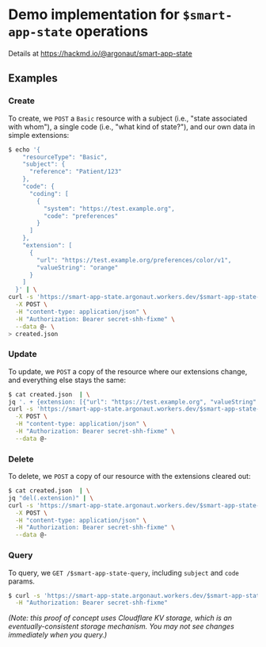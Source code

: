 # Demo implementation for `$smart-app-state` operations

Details at https://hackmd.io/@argonaut/smart-app-state


## Examples

### Create

To create, we `POST` a `Basic` resource  with a subject (i.e., "state associated with whom"), a single code (i.e., "what kind of state?"), and our own data in simple extensions:


```sh
$ echo '{
    "resourceType": "Basic",
    "subject": {
      "reference": "Patient/123"
    },
    "code": {
      "coding": [
        {
          "system": "https://test.example.org",
          "code": "preferences"
        }
      ]
    },
    "extension": [
      {
        "url": "https://test.example.org/preferences/color/v1",
        "valueString": "orange"
      }
    ]
  }' | \
curl -s 'https://smart-app-state.argonaut.workers.dev/$smart-app-state-modify' \
  -X POST \
  -H "content-type: application/json" \
  -H "Authorization: Bearer secret-shh-fixme" \
  --data @- \
> created.json
```


### Update

To update, we `POST` a copy of the resource where our extensions change, and everything else stays the same:


```sh
$ cat created.json  | \
jq '. + {extension: [{"url": "https://test.example.org", "valueString": "purple"}]}'| \
curl -s 'https://smart-app-state.argonaut.workers.dev/$smart-app-state-modify' \
  -X POST \
  -H "content-type: application/json" \
  -H "Authorization: Bearer secret-shh-fixme" \
  --data @-
```

### Delete

To delete, we `POST` a copy of our resource with the extensions cleared out:

```sh
$ cat created.json  | \
jq "del(.extension)" | \
curl -s 'https://smart-app-state.argonaut.workers.dev/$smart-app-state-modify' \
  -X POST \
  -H "content-type: application/json" \
  -H "Authorization: Bearer secret-shh-fixme" \
  --data @-
```

### Query

To query, we `GET /$smart-app-state-query`, including `subject` and `code` params.

```sh
$ curl -s 'https://smart-app-state.argonaut.workers.dev/$smart-app-state-query?subject=Patient/123&code=https://test.example.org|preferences' \
  -H "Authorization: Bearer secret-shh-fixme"
```

*(Note: this proof of concept uses Cloudflare KV storage, which is an eventually-consistent storage mechanism. You may not see changes immediately when you query.)*
